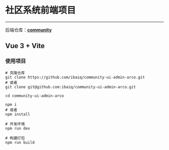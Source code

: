 # 社区系统前端项目

---

后端仓库：**[community](https://github.com/ibaiq/community)**

## Vue 3 + Vite

### 使用项目

``` shell
# 克隆仓库
git clone https://github.com/ibaiq/community-ui-admin-arco.git
# 或者
git clone git@github.com:ibaiq/community-ui-admin-arco.git

cd community-ui-admin-arco

npm i
# 或者
npm install

# 开发环境
npm run dev

# 构建打包
npm run build
```
